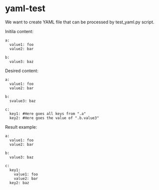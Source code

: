 # yaml-test

We want to create YAML file that can be processed by test_yaml.py script.

Initila content:
```
a:
  value1: foo
  value2: bar

b:
  value3: baz
```

Desired content:
```
a:
  value1: foo
  value2: bar

b:
  svalue3: baz

c:
  key1: #Here goes all keys from ".a"
  key2: #Here goes the value of ".b.value3"
```

Result example:
```
a:
  value1: foo
  value2: bar

b:
  value3: baz

c:
  key1:
    value1: foo
    value2: bar
  key2: baz
```